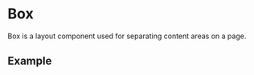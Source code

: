 <script setup>
  import Vue from './vue.md';
  import Elements from './elements.md';
  import React from './react.md';
</script>

# Box

Box is a layout component used for separating content areas on a page.

## Example

<theme-switcher />

<box-example />

<tabs-content> 
  <template #react>
   <react />
  </template>
  <template #vue>
    <vue />
  </template>
  <template #elements>
    <elements />
  </template>
</tabs-content>
